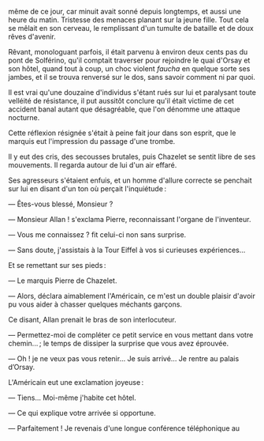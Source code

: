 même de ce jour, car minuit avait sonné depuis longtemps, et aussi une
heure du matin. Tristesse des menaces planant sur la jeune fille. Tout cela
se mêlait en son cerveau, le remplissant d'un tumulte de bataille et de
doux rêves d'avenir.

Rêvant, monologuant parfois, il était parvenu à environ deux cents pas du pont de Solférino, qu'il comptait traverser pour rejoindre le quai d'Orsay
et son hôtel, quand tout à coup, un choc violent _faucha_ en quelque sorte
ses jambes, et il se trouva renversé sur le dos, sans savoir comment ni par
quoi.

Il est vrai qu'une douzaine d'individus s'étant rués sur lui et paralysant
toute velléité de résistance, il put aussitôt conclure qu'il était victime de cet accident banal autant que désagréable, que l'on dénomme une attaque nocturne.

Cette réflexion résignée s'était à peine fait jour dans son esprit, que le
marquis eut l'impression du passage d'une trombe.

Il y eut des cris, des secousses brutales, puis Chazelet se sentit libre de
ses mouvements. Il regarda autour de lui d'un air effaré.

Ses agresseurs s'étaient enfuis, et un homme d'allure correcte se penchait
sur lui en disant d'un ton où perçait l'inquiétude :

— Êtes-vous blessé, Monsieur ?

— Monsieur Allan ! s'exclama Pierre, reconnaissant l'organe de l'inventeur.

— Vous me connaissez ? fit celui-ci non sans surprise.

— Sans doute, j'assistais à la Tour Eiffel à vos si curieuses expériences...

Et se remettant sur ses pieds :

— Le marquis Pierre de Chazelet.

— Alors, déclara aimablement l'Américain, ce m'est un double plaisir d'avoir pu vous aider à chasser quelques méchants garçons.

Ce disant, Allan prenait le bras de son interlocuteur.

— Permettez-moi de compléter ce petit service en vous mettant dans votre
chemin... ; le temps de dissiper la surprise que vous avez éprouvée.

— Oh ! je ne veux pas vous retenir... Je suis arrivé... Je rentre au palais
d’Orsay.

L'Américain eut une exclamation joyeuse :

— Tiens... Moi-même j'habite cet hôtel.

— Ce qui explique votre arrivée si opportune.

— Parfaitement ! Je revenais d'une longue conférence téléphonique au
